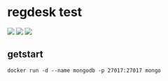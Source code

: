 # regdesk test

<p>
  <a href="https://circleci.com/gh/myfreax/typescript-backend-template"><img src="https://img.shields.io/badge/License-Apache%202.0-brightgreen.svg"></a>
  <a href="https://github.com/myfreax/typescript-backend-template/actions/workflows/test.yml"><img src="https://github.com/myfreax/typescript-backend-template/actions/workflows/test.yml/badge.svg"></a>
  <a href="https://github.com/myfreax/typescript-backend-template/actions/workflows/e2e.yml"><img src="https://github.com/myfreax/typescript-backend-template/actions/workflows/e2e.yml/badge.svg"></a>
</p>

## getstart
```
docker run -d --name mongodb -p 27017:27017 mongo
```